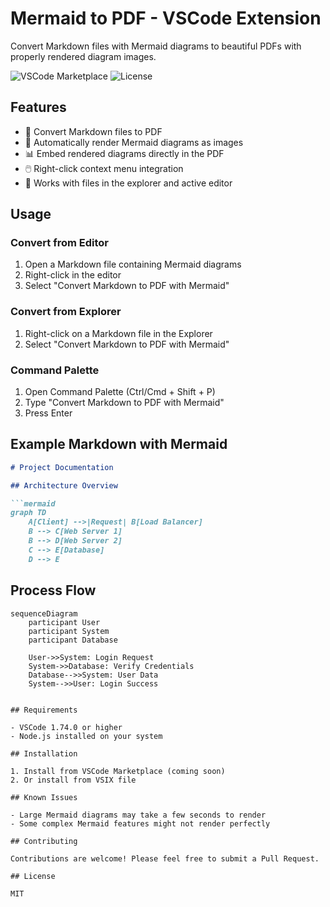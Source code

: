 # Mermaid to PDF - VSCode Extension

Convert Markdown files with Mermaid diagrams to beautiful PDFs with properly rendered diagram images.

![VSCode Marketplace](https://img.shields.io/badge/VSCode-Extension-blue)
![License](https://img.shields.io/badge/license-MIT-green)

## Features

- 📄 Convert Markdown files to PDF
- 🎨 Automatically render Mermaid diagrams as images
- 📊 Embed rendered diagrams directly in the PDF
- 🖱️ Right-click context menu integration
- 📁 Works with files in the explorer and active editor

## Usage

### Convert from Editor
1. Open a Markdown file containing Mermaid diagrams
2. Right-click in the editor
3. Select "Convert Markdown to PDF with Mermaid"

### Convert from Explorer
1. Right-click on a Markdown file in the Explorer
2. Select "Convert Markdown to PDF with Mermaid"

### Command Palette
1. Open Command Palette (Ctrl/Cmd + Shift + P)
2. Type "Convert Markdown to PDF with Mermaid"
3. Press Enter

## Example Markdown with Mermaid

```markdown
# Project Documentation

## Architecture Overview

```mermaid
graph TD
    A[Client] -->|Request| B[Load Balancer]
    B --> C[Web Server 1]
    B --> D[Web Server 2]
    C --> E[Database]
    D --> E
```

## Process Flow

```mermaid
sequenceDiagram
    participant User
    participant System
    participant Database
    
    User->>System: Login Request
    System->>Database: Verify Credentials
    Database-->>System: User Data
    System-->>User: Login Success
```
```

## Requirements

- VSCode 1.74.0 or higher
- Node.js installed on your system

## Installation

1. Install from VSCode Marketplace (coming soon)
2. Or install from VSIX file

## Known Issues

- Large Mermaid diagrams may take a few seconds to render
- Some complex Mermaid features might not render perfectly

## Contributing

Contributions are welcome! Please feel free to submit a Pull Request.

## License

MIT